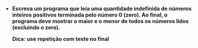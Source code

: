 -  **Escreva um programa que leia uma quantidade indefinida de números inteiros positivos terminada pelo
número 0 (zero). Ao final, o programa deve mostrar o maior e o menor de todos os números lidos
(excluindo o zero).**



    **Dica: use repetição com teste no final**
